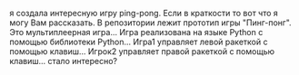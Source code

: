я создала интересную игру ping-pong. Если в краткости то вот что я могу Вам рассказать. 
В репозитории лежит прототип игры "Пинг-понг". Это мультиплеерная игра... 
Игра реализована на языке Python с помощью библиотеки Python...
Игра1 управляет левой ракеткой с помощью клавиш... Игрок2 управляет правой ракеткой с помощью клавиш...
стало интересно?
